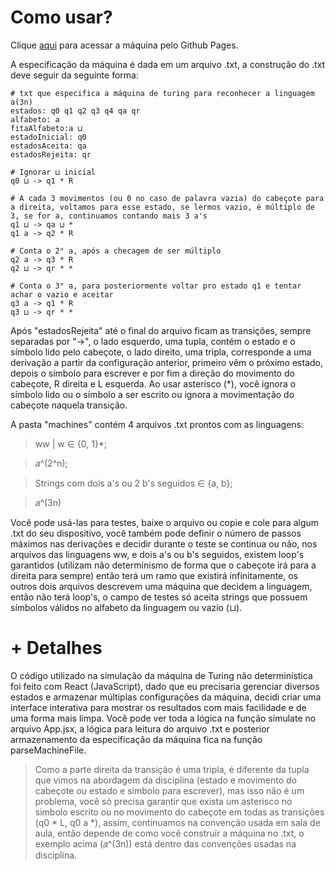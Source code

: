 # Como usar?

Clique [aqui](https://deyvib.github.io/MaquinaDeTuringND/) para acessar a máquina pelo Github Pages.

A especificação da máquina é dada em um arquivo .txt, a construção do .txt deve seguir da seguinte forma:

```
# txt que especifica a máquina de turing para reconhecer a linguagem a(3n)
estados: q0 q1 q2 q3 q4 qa qr
alfabeto: a
fitaAlfabeto:a ⊔
estadoInicial: q0
estadosAceita: qa
estadosRejeita: qr

# Ignorar ⊔ inicial
q0 ⊔ -> q1 * R

# A cada 3 movimentos (ou 0 no caso de palavra vazia) do cabeçote para a direita, voltamos para esse estado, se lermos vazio, é múltiplo de 3, se for a, continuamos contando mais 3 a's
q1 ⊔ -> qa ⊔ *
q1 a -> q2 * R

# Conta o 2° a, após a checagem de ser múltiplo
q2 a -> q3 * R
q2 ⊔ -> qr * *

# Conta o 3° a, para posteriormente voltar pro estado q1 e tentar achar o vazio e aceitar
q3 a -> q1 * R
q3 ⊔ -> qr * *

```

Após "estadosRejeita" até o final do arquivo ficam as transições, sempre separadas por "->", o lado esquerdo, uma tupla, contém o estado e o símbolo lido pelo cabeçote, o lado direito, uma tripla, corresponde a uma derivação a partir da configuração anterior, primeiro vêm o próximo estado, depois o símbolo para escrever e por fim a direção do movimento do cabeçote, R direita e L esquerda. Ao usar asterisco (*), você ignora o símbolo lido ou o símbolo a ser escrito ou ignora a movimentação do cabeçote naquela transição.

A pasta "machines" contém 4 arquivos .txt prontos com as linguagens:

> ww | w ∈ {0, 1}*;

> 𝑎^(2^n);

> Strings com dois a's ou 2 b's seguidos ∈ {a, b};

> 𝑎^(3n)

Você pode usá-las para testes, baixe o arquivo ou copie e cole para algum .txt do seu dispositivo, você também pode definir o número de passos máximos nas derivações e decidir durante o teste se continua ou não, nos arquivos das linguagens ww, e dois a's ou b's seguidos, existem loop's garantidos (utilizam não determinismo de forma que o cabeçote irá para a direita para sempre) então terá um ramo que existirá infinitamente, os outros dois arquivos descrevem uma máquina que decidem a linguagem, então não terá loop's, o campo de testes só aceita strings que possuem símbolos válidos no alfabeto da linguagem ou vazio (⊔).

# + Detalhes

O código utilizado na simulação da máquina de Turing não determinística foi feito com React (JavaScript), dado que eu precisaria gerenciar diversos estados e armazenar múltiplas configurações da máquina, decidi criar uma interface interativa para mostrar os resultados com mais facilidade e de uma forma mais limpa. Você pode ver toda a lógica na função simulate no arquivo App.jsx, a lógica para leitura do arquivo .txt e posterior armazenamento da especificação da máquina fica na função parseMachineFile.

> Como a parte direita da transição é uma tripla, é diferente da tupla que vimos na abordagem da disciplina (estado e movimento do cabeçote ou estado e simbolo para escrever), mas isso não é um problema, você só precisa garantir que exista um asterisco no simbolo escrito ou no movimento do cabeçote em todas as transições (q0 * L, q0 a *), assim, continuamos na convenção usada em sala de aula, então depende de como você construir a máquina no .txt, o exemplo acima (𝑎^(3n)) está dentro das convenções usadas na disciplina.
